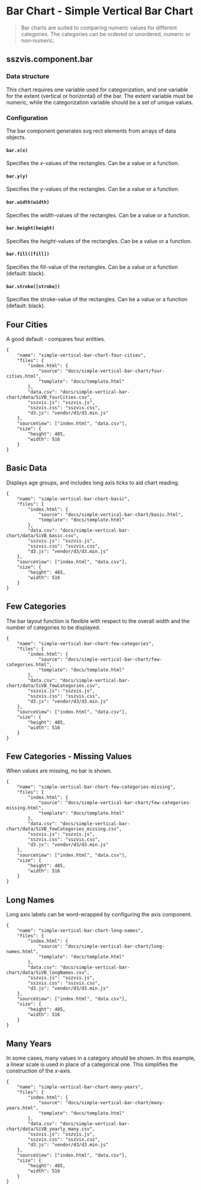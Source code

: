 # Bar Chart - Simple Vertical Bar Chart

> Bar charts are suited to comparing numeric values for different categories. The categories can be ordered or unordered, numeric or non-numeric.

## sszvis.component.bar

### Data structure

This chart requires one variable used for categorization, and one variable for the extent (vertical or horizontal) of the bar. The extent variable must be numeric, while the categorization variable should be a set of unique values.

### Configuration

The bar component generates svg rect elements from arrays of data objects.

#### `bar.x(x)`

Specifies the *x*-values of the rectangles. Can be a value or a function.

#### `bar.y(y)`

Specifies the *y*-values of the rectangles. Can be a value or a function.

#### `bar.width(width)`

Specifies the *width*-values of the rectangles. Can be a value or a function.

#### `bar.height(height)`

Specifies the *height*-values of the rectangles. Can be a value or a function.

#### `bar.fill([fill])`

Specifies the fill-value of the rectangles. Can be a value or a function (default: black).

#### `bar.stroke([stroke])`

Specifies the stroke-value of the rectangles. Can be a value or a function (default: black).


## Four Cities

A good default - compares four entities.

```project
{
    "name": "simple-vertical-bar-chart-four-cities",
    "files": {
        "index.html": {
            "source": "docs/simple-vertical-bar-chart/four-cities.html",
            "template": "docs/template.html"
        },
        "data.csv": "docs/simple-vertical-bar-chart/data/SiVB_fourCities.csv",
        "sszvis.js": "sszvis.js",
        "sszvis.css": "sszvis.css",
        "d3.js": "vendor/d3/d3.min.js"
    },
    "sourceView": ["index.html", "data.csv"],
    "size": {
        "height": 485,
        "width": 516
    }
}
```

## Basic Data

Displays age groups, and includes long axis ticks to aid chart reading.

```project
{
    "name": "simple-vertical-bar-chart-basic",
    "files": {
        "index.html": {
            "source": "docs/simple-vertical-bar-chart/basic.html",
            "template": "docs/template.html"
        },
        "data.csv": "docs/simple-vertical-bar-chart/data/SiVB_basic.csv",
        "sszvis.js": "sszvis.js",
        "sszvis.css": "sszvis.css",
        "d3.js": "vendor/d3/d3.min.js"
    },
    "sourceView": ["index.html", "data.csv"],
    "size": {
        "height": 485,
        "width": 516
    }
}
```

## Few Categories

The bar layout function is flexible with respect to the overall width and the number of categories to be displayed.

```project
{
    "name": "simple-vertical-bar-chart-few-categories",
    "files": {
        "index.html": {
            "source": "docs/simple-vertical-bar-chart/few-categories.html",
            "template": "docs/template.html"
        },
        "data.csv": "docs/simple-vertical-bar-chart/data/SiVB_fewCategories.csv",
        "sszvis.js": "sszvis.js",
        "sszvis.css": "sszvis.css",
        "d3.js": "vendor/d3/d3.min.js"
    },
    "sourceView": ["index.html", "data.csv"],
    "size": {
        "height": 485,
        "width": 516
    }
}
```

## Few Categories - Missing Values

When values are missing, no bar is shown.

```project
{
    "name": "simple-vertical-bar-chart-few-categories-missing",
    "files": {
        "index.html": {
            "source": "docs/simple-vertical-bar-chart/few-categories-missing.html",
            "template": "docs/template.html"
        },
        "data.csv": "docs/simple-vertical-bar-chart/data/SiVB_fewCategories_missing.csv",
        "sszvis.js": "sszvis.js",
        "sszvis.css": "sszvis.css",
        "d3.js": "vendor/d3/d3.min.js"
    },
    "sourceView": ["index.html", "data.csv"],
    "size": {
        "height": 485,
        "width": 516
    }
}
```

## Long Names

Long axis labels can be word-wrapped by configuring the axis component.

```project
{
    "name": "simple-vertical-bar-chart-long-names",
    "files": {
        "index.html": {
            "source": "docs/simple-vertical-bar-chart/long-names.html",
            "template": "docs/template.html"
        },
        "data.csv": "docs/simple-vertical-bar-chart/data/SiVB_longNames.csv",
        "sszvis.js": "sszvis.js",
        "sszvis.css": "sszvis.css",
        "d3.js": "vendor/d3/d3.min.js"
    },
    "sourceView": ["index.html", "data.csv"],
    "size": {
        "height": 485,
        "width": 516
    }
}
```

## Many Years

In some cases, many values in a category should be shown. In this example, a linear scale is used in place of a categorical one. This simplifies the construction of the *x*-axis.

```project
{
    "name": "simple-vertical-bar-chart-many-years",
    "files": {
        "index.html": {
            "source": "docs/simple-vertical-bar-chart/many-years.html",
            "template": "docs/template.html"
        },
        "data.csv": "docs/simple-vertical-bar-chart/data/SiVB_yearly_many.csv",
        "sszvis.js": "sszvis.js",
        "sszvis.css": "sszvis.css",
        "d3.js": "vendor/d3/d3.min.js"
    },
    "sourceView": ["index.html", "data.csv"],
    "size": {
        "height": 485,
        "width": 516
    }
}
```
